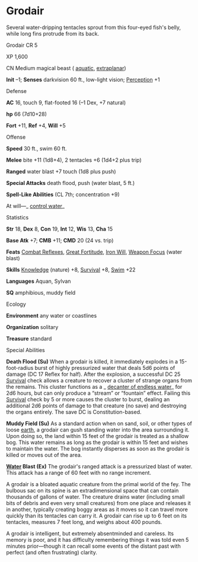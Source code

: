 # Grodair

Several water-dripping tentacles sprout from this four-eyed fish's belly, while long fins protrude from its back.

Grodair CR 5

XP 1,600

CN Medium magical beast ( [aquatic](monsters/creatureTypes#_aquatic-subtype), [extraplanar](monsters/creatureTypes#_extraplanar-subtype))

**Init** –1; **Senses** darkvision 60 ft., low-light vision; [Perception](skills/perception#_perception) +1

Defense

**AC** 16, touch 9, flat-footed 16 (–1 Dex, +7 natural)

**hp** 66 (7d10+28)

**Fort** +11, **Ref** +4, **Will** +5

Offense

**Speed** 30 ft., swim 60 ft.

**Melee** bite +11 (1d8+4), 2 tentacles +6 (1d4+2 plus trip)

**Ranged** water blast +7 touch (1d8 plus push)

**Special Attacks** death flood, push (water blast, 5 ft.)

**Spell-Like Abilities** (CL 7th; concentration +9)

At will—_ [control water](spells/controlWater#_control-water)_

Statistics

**Str** 18, **Dex** 8, **Con** 19, **Int** 12, **Wis** 13, **Cha** 15

**Base Atk** +7; **CMB** +11; **CMD** 20 (24 vs. trip)

**Feats** [Combat Reflexes](feats#_combat-reflexes), [Great Fortitude](feats#_great-fortitude), [Iron Will](feats#_iron-will), [Weapon Focus](feats#_weapon-focus) (water blast)

**Skills** [Knowledge](skills/knowledge#_knowledge) (nature) +8, [Survival](skills/survival#_survival) +8, [Swim](skills/swim#_swim) +22

**Languages** Aquan, Sylvan

**SQ** amphibious, muddy field

Ecology

**Environment** any water or coastlines

**Organization** solitary

**Treasure** standard

Special Abilities

**Death Flood (Su)** When a grodair is killed, it immediately explodes in a 15-foot-radius burst of highly pressurized water that deals 5d6 points of damage (DC 17 Reflex for half). After the explosion, a successful DC 25 [Survival](skills/survival#_survival) check allows a creature to recover a cluster of strange organs from the remains. This cluster functions as a _ [decanter of endless water](magicItems/wondrousItems#_decanter-of-endless-water)_ for 2d6 hours, but can only produce a “stream” or “fountain” effect. Failing this [Survival](skills/survival#_survival) check by 5 or more causes the cluster to burst, dealing an additional 2d6 points of damage to that creature (no save) and destroying the organs entirely. The save DC is Constitution-based.

**Muddy Field (Su)** As a standard action when on sand, soil, or other types of loose [earth](monsters/creatureTypes#_earth-subtype), a grodair can gush standing water into the area surrounding it. Upon doing so, the land within 15 feet of the grodair is treated as a shallow bog. This water remains as long as the grodair is within 15 feet and wishes to maintain the water. The bog instantly disperses as soon as the grodair is killed or moves out of the area.

**[Water](monsters/creatureTypes#_water-subtype) Blast (Ex)** The grodair's ranged attack is a pressurized blast of water. This attack has a range of 60 feet with no range increment.

A grodair is a bloated aquatic creature from the primal world of the fey. The bulbous sac on its spine is an extradimensional space that can contain thousands of gallons of water. The creature drains water (including small   
bits of debris and even very small creatures) from one place and releases it in another, typically creating boggy areas as it moves so it can travel more quickly than its tentacles can carry it. A grodair can rise up to 6 feet on its tentacles, measures 7 feet long, and weighs about 400 pounds.

A grodair is intelligent, but extremely absentminded and careless. Its memory is poor, and it has difficulty remembering things it was told even 5 minutes prior—though it can recall some events of the distant past with perfect (and often frustrating) clarity.

